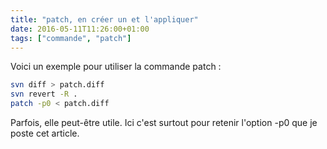```yaml
---
title: "patch, en créer un et l'appliquer"
date: 2016-05-11T11:26:00+01:00
tags: ["commande", "patch"]
---
```

Voici un exemple pour utiliser la commande patch :


```bash
svn diff > patch.diff
svn revert -R .
patch -p0 < patch.diff
```

Parfois, elle peut-être utile. Ici c'est surtout pour retenir l'option -p0 que je poste cet article.
